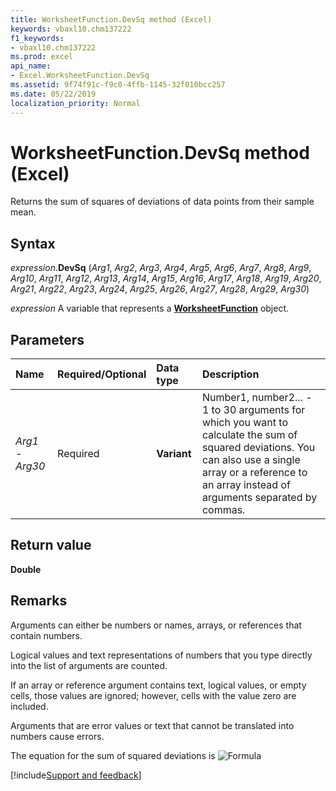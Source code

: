 ```yaml
---
title: WorksheetFunction.DevSq method (Excel)
keywords: vbaxl10.chm137222
f1_keywords:
- vbaxl10.chm137222
ms.prod: excel
api_name:
- Excel.WorksheetFunction.DevSq
ms.assetid: 9f74f91c-f9c0-4ffb-1145-32f010bcc257
ms.date: 05/22/2019
localization_priority: Normal
---
```



# WorksheetFunction.DevSq method (Excel)

Returns the sum of squares of deviations of data points from their sample mean.


## Syntax

_expression_.**DevSq** (_Arg1_, _Arg2_, _Arg3_, _Arg4_, _Arg5_, _Arg6_, _Arg7_, _Arg8_, _Arg9_, _Arg10_, _Arg11_, _Arg12_, _Arg13_, _Arg14_, _Arg15_, _Arg16_, _Arg17_, _Arg18_, _Arg19_, _Arg20_, _Arg21_, _Arg22_, _Arg23_, _Arg24_, _Arg25_, _Arg26_, _Arg27_, _Arg28_, _Arg29_, _Arg30_)

_expression_ A variable that represents a **[WorksheetFunction](Excel.WorksheetFunction.md)** object.


## Parameters

|Name|Required/Optional|Data type|Description|
|:-----|:-----|:-----|:-----|
| _Arg1 - Arg30_|Required| **Variant**|Number1, number2... - 1 to 30 arguments for which you want to calculate the sum of squared deviations. You can also use a single array or a reference to an array instead of arguments separated by commas.|

## Return value

**Double**


## Remarks

Arguments can either be numbers or names, arrays, or references that contain numbers.
    
Logical values and text representations of numbers that you type directly into the list of arguments are counted.
    
If an array or reference argument contains text, logical values, or empty cells, those values are ignored; however, cells with the value zero are included.
    
Arguments that are error values or text that cannot be translated into numbers cause errors.
    
The equation for the sum of squared deviations is ![Formula](../images/awfdevsq_ZA06051133.gif)



[!include[Support and feedback](~/includes/feedback-boilerplate.md)]